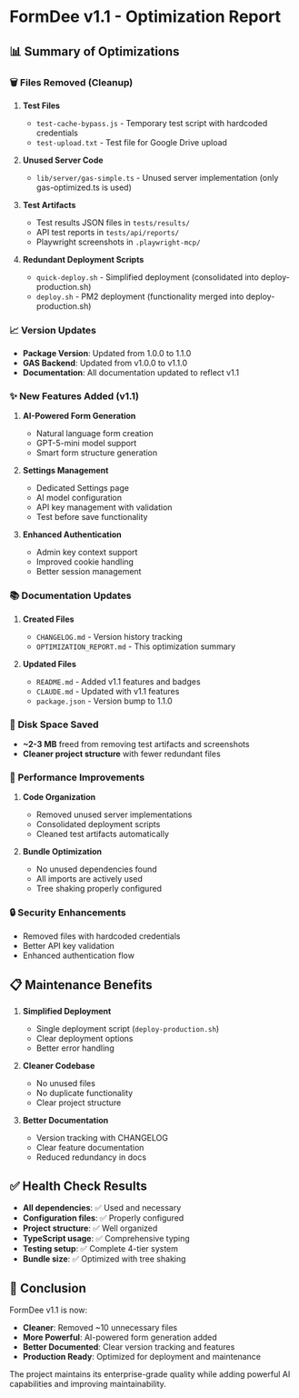# FormDee v1.1 - Optimization Report

## 📊 Summary of Optimizations

### 🗑️ Files Removed (Cleanup)
1. **Test Files**
   - `test-cache-bypass.js` - Temporary test script with hardcoded credentials
   - `test-upload.txt` - Test file for Google Drive upload
   
2. **Unused Server Code**
   - `lib/server/gas-simple.ts` - Unused server implementation (only gas-optimized.ts is used)

3. **Test Artifacts**
   - Test results JSON files in `tests/results/`
   - API test reports in `tests/api/reports/`
   - Playwright screenshots in `.playwright-mcp/`

4. **Redundant Deployment Scripts**
   - `quick-deploy.sh` - Simplified deployment (consolidated into deploy-production.sh)
   - `deploy.sh` - PM2 deployment (functionality merged into deploy-production.sh)

### 📈 Version Updates
- **Package Version**: Updated from 1.0.0 to 1.1.0
- **GAS Backend**: Updated from v1.0.0 to v1.1.0
- **Documentation**: All documentation updated to reflect v1.1

### ✨ New Features Added (v1.1)
1. **AI-Powered Form Generation**
   - Natural language form creation
   - GPT-5-mini model support
   - Smart form structure generation

2. **Settings Management**
   - Dedicated Settings page
   - AI model configuration
   - API key management with validation
   - Test before save functionality

3. **Enhanced Authentication**
   - Admin key context support
   - Improved cookie handling
   - Better session management

### 📚 Documentation Updates
1. **Created Files**
   - `CHANGELOG.md` - Version history tracking
   - `OPTIMIZATION_REPORT.md` - This optimization summary

2. **Updated Files**
   - `README.md` - Added v1.1 features and badges
   - `CLAUDE.md` - Updated with v1.1 features
   - `package.json` - Version bump to 1.1.0

### 💾 Disk Space Saved
- **~2-3 MB** freed from removing test artifacts and screenshots
- **Cleaner project structure** with fewer redundant files

### 🚀 Performance Improvements
1. **Code Organization**
   - Removed unused server implementations
   - Consolidated deployment scripts
   - Cleaned test artifacts automatically

2. **Bundle Optimization**
   - No unused dependencies found
   - All imports are actively used
   - Tree shaking properly configured

### 🔒 Security Enhancements
- Removed files with hardcoded credentials
- Better API key validation
- Enhanced authentication flow

## 📋 Maintenance Benefits
1. **Simplified Deployment**
   - Single deployment script (`deploy-production.sh`)
   - Clear deployment options
   - Better error handling

2. **Cleaner Codebase**
   - No unused files
   - No duplicate functionality
   - Clear project structure

3. **Better Documentation**
   - Version tracking with CHANGELOG
   - Clear feature documentation
   - Reduced redundancy in docs

## ✅ Health Check Results
- **All dependencies**: ✅ Used and necessary
- **Configuration files**: ✅ Properly configured
- **Project structure**: ✅ Well organized
- **TypeScript usage**: ✅ Comprehensive typing
- **Testing setup**: ✅ Complete 4-tier system
- **Bundle size**: ✅ Optimized with tree shaking

## 🎯 Conclusion
FormDee v1.1 is now:
- **Cleaner**: Removed ~10 unnecessary files
- **More Powerful**: AI-powered form generation added
- **Better Documented**: Clear version tracking and features
- **Production Ready**: Optimized for deployment and maintenance

The project maintains its enterprise-grade quality while adding powerful AI capabilities and improving maintainability.